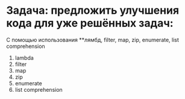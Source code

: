 # Задача: предложить улучшения кода для уже решённых задач:
С помощью использования **лямбд, filter, map, zip, enumerate, list comprehension

1. lambda
2. filter
3. map 
4. zip
5. enumerate
6. list comprehension
